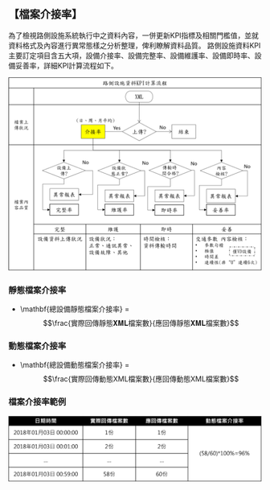 ## 【檔案介接率】


   為了檢視路側設施系統執行中之資料內容，一併更新KPI指標及相關門檻值，並就資料格式及內容進行異常態樣之分析整理，俾利瞭解資料品質。
路側設施資料KPI主要訂定項目含五大項，設備介接率、設備完整率、設備維護率、設備即時率、設備妥善率，詳細KPI計算流程如下。

     
     
   ![路側設施資料檔案介接率KPI計算流程](https://github.com/trafficmotc/UploadInformation/blob/master/KPI%E8%A8%88%E7%AE%97%E6%B5%81%E7%A8%8B%E4%B9%8B%E4%BB%8B%E6%8E%A5%E7%8E%87.png)
     



### 靜態檔案介接率



-  \mathbf{總設備靜態檔案介接率} =$$\frac{實際回傳靜態𝐗𝐌𝐋檔案數}{應回傳靜態𝐗𝐌𝐋檔案數}$$

     

### 動態檔案介接率

     

-  \mathbf{總設備動態檔案介接率} =$$\frac{實際回傳動態XML檔案數}{應回傳動態XML檔案數}$$



### 檔案介接率範例
   
   ![](https://github.com/trafficmotc/UploadInformation/blob/master/KPI/%E4%BB%8B%E6%8E%A5%E7%8E%87%E7%AF%84%E4%BE%8B%E5%9C%96.png)
